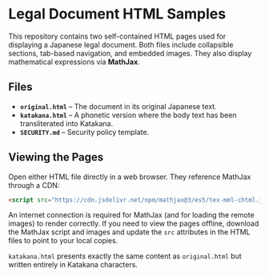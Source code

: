 # Legal Document HTML Samples

This repository contains two self-contained HTML pages used for displaying a Japanese legal document. Both files include collapsible sections, tab-based navigation, and embedded images. They also display mathematical expressions via **MathJax**.

## Files

- **`original.html`** – The document in its original Japanese text.
- **`katakana.html`** – A phonetic version where the body text has been transliterated into Katakana.
- **`SECURITY.md`** – Security policy template.

## Viewing the Pages

Open either HTML file directly in a web browser. They reference MathJax through a CDN:

```html
<script src="https://cdn.jsdelivr.net/npm/mathjax@3/es5/tex-mml-chtml.js"></script>
```

An internet connection is required for MathJax (and for loading the remote images) to render correctly. If you need to view the pages offline, download the MathJax script and images and update the `src` attributes in the HTML files to point to your local copies.

`katakana.html` presents exactly the same content as `original.html` but written entirely in Katakana characters.

